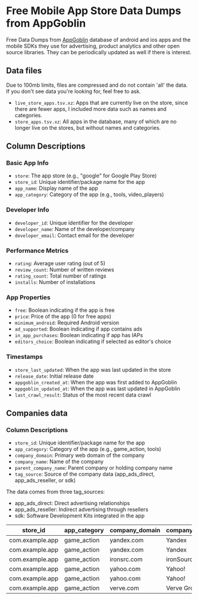 # Free Mobile App Store Data Dumps from AppGoblin
Free Data Dumps from [AppGoblin](https://appgoblin.info) database of android and ios apps and the mobile SDKs they use for advertising, product analytics and other open source libraries. They can be periodically updated as well if there is interest.

## Data files

Due to 100mb limits, files are compressed and do not contain 'all' the data. If you don't see data you're looking for, feel free to ask.

- `live_store_apps.tsv.xz`: Apps that are currently live on the store, since there are fewer apps, I included more data such as names and categories.
- `store_apps.tsv.xz`: All apps in the database, many of which are no longer live on the stores, but without names and categories.

## Column Descriptions

### Basic App Info
- `store`: The app store (e.g., "google" for Google Play Store)
- `store_id`: Unique identifier/package name for the app
- `app_name`: Display name of the app
- `app_category`: Category of the app (e.g., tools, video_players)

### Developer Info
- `developer_id`: Unique identifier for the developer
- `developer_name`: Name of the developer/company
- `developer_email`: Contact email for the developer

### Performance Metrics
- `rating`: Average user rating (out of 5)
- `review_count`: Number of written reviews
- `rating_count`: Total number of ratings
- `installs`: Number of installations

### App Properties
- `free`: Boolean indicating if the app is free
- `price`: Price of the app (0 for free apps)
- `minimum_android`: Required Android version
- `ad_supported`: Boolean indicating if app contains ads
- `in_app_purchases`: Boolean indicating if app has IAPs
- `editors_choice`: Boolean indicating if selected as editor's choice

### Timestamps
- `store_last_updated`: When the app was last updated in the store
- `release_date`: Initial release date
- `appgoblin_created_at`: When the app was first added to AppGoblin
- `appgoblin_updated_at`: When the app was last updated in AppGoblin
- `last_crawl_result`: Status of the most recent data crawl

## Companies data

### Column Descriptions
- `store_id`: Unique identifier/package name for the app
- `app_category`: Category of the app (e.g., game_action, tools)
- `company_domain`: Primary web domain of the company
- `company_name`: Name of the company
- `parent_company_name`: Parent company or holding company name
- `tag_source`: Source of the company data (app_ads_direct, app_ads_reseller, or sdk)

The data comes from three tag_sources:
- app_ads_direct: Direct advertising relationships
- app_ads_reseller: Indirect advertising through resellers
- sdk: Software Development Kits integrated in the app

| store_id | app_category | company_domain | company_name | parent_company_name | tag_source |
|----------|--------------|----------------|--------------|-------------------|------------|
| com.example.app | game_action | yandex.com | Yandex | Yandex | app_ads_direct |
| com.example.app | game_action | yandex.com | Yandex | Yandex | app_ads_reseller |
| com.example.app | game_action | ironsrc.com | ironSource | Unity Ads | app_ads_direct |
| com.example.app | game_action | yahoo.com | Yahoo! | Yahoo! | app_ads_direct |
| com.example.app | game_action | yahoo.com | Yahoo! | Yahoo! | app_ads_reseller |
| com.example.app | game_action | verve.com | Verve Group | Verve Group | app_ads_reseller |
